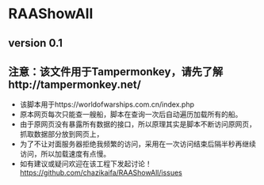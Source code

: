 # RAAShowAll

## version 0.1

## 注意：该文件用于Tampermonkey，请先了解http://tampermonkey.net/

  * 该脚本用于https://worldofwarships.com.cn/index.php 
  * 原本网页每次只能查一艘船，脚本在查询一次后自动遍历加载所有的船。
  * 由于原网页没有暴露所有数据的接口，所以原理其实是脚本不断访问原网页，抓取数据部分放到网页上，
  * 为了不让对面服务器拒绝我频繁的访问，采用在一次访问结束后隔半秒再继续访问，所以加载速度有点慢。
  * 如有建议或疑问欢迎在该工程下发起讨论！https://github.com/chazikaifa/RAAShowAll/issues

